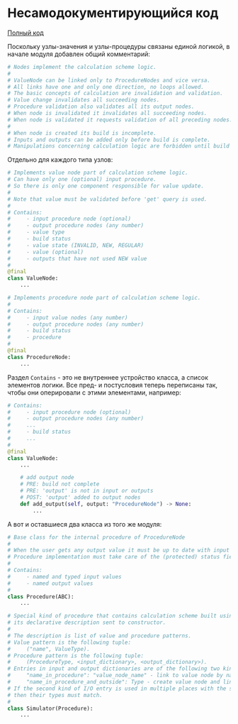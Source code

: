 # Несамодокументирующийся код
[Полный код](https://github.com/MaksimZh/sintez/blob/master/nodes.py)

Поскольку узлы-значения и узлы-процедуры связаны единой логикой,
в начале модуля добавлен общий комментарий:
```Python
# Nodes implement the calculation scheme logic.
#
# ValueNode can be linked only to ProcedureNodes and vice versa.
# All links have one and only one direction, no loops allowed.
# The basic concepts of calculation are invalidation and validation.
# Value change invalidates all succeeding nodes.
# Procedure validation also validates all its output nodes.
# When node is invalidated it invalidates all succeeding nodes.
# When node is validated it requests validation of all preceding nodes.
#
# When node is created its build is incomplete.
# Inputs and outputs can be added only before build is complete.
# Manipulations concerning calculation logic are forbidden until build is complete.
```

Отдельно для каждого типа узлов:
```Python
# Implements value node part of calculation scheme logic.
# Can have only one (optional) input procedure.
# So there is only one component responsible for value update.
#
# Note that value must be validated before 'get' query is used.
#
# Contains:
#     - input procedure node (optional)
#     - output procedure nodes (any number)
#     - value type
#     - build status
#     - value state (INVALID, NEW, REGULAR)
#     - value (optional)
#     - outputs that have not used NEW value
#
@final
class ValueNode:
    ...
```
```Python
# Implements procedure node part of calculation scheme logic.
#
# Contains:
#     - input value nodes (any number)
#     - output procedure nodes (any number)
#     - build status
#     - procedure
#
@final
class ProcedureNode:
    ...
```
Раздел `Contains` - это не внутреннее устройство класса,
а список элементов логики.
Все пред- и постусловия теперь переписаны так, чтобы они оперировали
с этими элементами, например:
```Python
# Contains:
#     - input procedure node (optional)
#     - output procedure nodes (any number)
#     ...
#     - build status
#     ...
#
@final
class ValueNode:
    ...

    # add output node
    # PRE: build not complete
    # PRE: 'output' is not in input or outputs
    # POST: 'output' added to output nodes
    def add_output(self, output: "ProcedureNode") -> None:
        ...
```

А вот и оставшиеся два класса из того же модуля:
```Python
# Base class for the internal procedure of ProcedureNode
# 
# When the user gets any output value it must be up to date with input values.
# Procedure implementation must take care of the (protected) status fields.
#
# Contains:
#     - named and typed input values
#     - named output values 
#
class Procedure(ABC):
    ...
```
```Python
# Special kind of procedure that contains calculation scheme built using
# its declarative description sent to constructor.
#
# The description is list of value and procedure patterns.
# Value pattern is the following tuple:
#     ("name", ValueType).
# Procedure pattern is the following tuple:
#     (ProcedureType, <input_dictionary>, <output_dictionary>).
# Entries in input and output dictionaries are of the following two kinds:
#     "name_in_procedure": "value_node_name" - link to value node by name
#     "name_in_procedure_and_outside": Type - create value node and link to it
# If the second kind of I/O entry is used in multiple places with the same name
# then their types must match. 
#
class Simulator(Procedure):
    ...
```